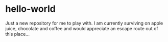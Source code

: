 # hello-world
Just a new repository for me to play with.
I am currently surviving on apple juice, chocolate and coffee and would appreciate an escape route out of this place...
